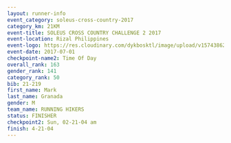 ```yaml
---
layout: runner-info 
event_category: soleus-cross-country-2017 
category_km: 21KM 
event-title: SOLEUS CROSS COUNTRY CHALLENGE 2 2017 
event-location: Rizal Philippines 
event-logo: https://res.cloudinary.com/dykbosktl/image/upload/v1574386221/Logo/profile_photo_kq3r4d.jpg 
event-date: 2017-07-01 
checkpoint-name2: Time Of Day 
overall_rank: 163
gender_rank: 141
category_rank: 50
bib: 21-219
first_name: Mark
last_name: Granada
gender: M
team_name: RUNNING HIKERS
status: FINISHER
checkpoint2: Sun, 02-21-04 am
finish: 4-21-04
---
```

